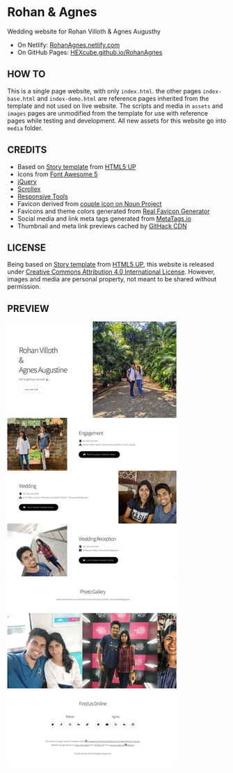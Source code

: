 # Rohan &amp; Agnes
Wedding website for Rohan Villoth &amp; Agnes Augusthy

- On Netlify: [RohanAgnes.netlify.com](https://RohanAgnes.netlify.com)
- On GitHub Pages: [HEXcube.github.io/RohanAgnes](https://HEXcube.github.io/RohanAgnes)

## HOW TO
This is a single page website, with only `index.html`. the other pages `index-base.html` and
`index-demo.html` are reference pages inherited from the template and not used on live website.
The scripts and media in `assets` and `images` pages are unmodified from the template for use
with reference pages while testing and development. All new assets for this website go into
`media` folder.

## CREDITS
- Based on [Story template](https://html5up.net/story) from [HTML5 UP](https://html5up.net)
- Icons from [Font Awesome 5](https://fontawesome.com)
- [jQuery](https://jquery.com)
- [Scrollex](https://github.com/ajlkn/jquery.scrollex)
- [Responsive Tools](https://github.com/ajlkn/responsive-tools)
- Favicon derived from [couple icon on Noun Project](https://thenounproject.com/term/couple/688840/)
- Favicons and theme colors generated from [Real Favicon Generator](https://realfavicongenerator.net)
- Social media and link meta tags generated from [MetaTags.io](https://metatags.io)
- Thumbnail and meta link previews cached by [GitHack CDN](https://raw.githack.com)

## LICENSE
Being based on [Story template](https://html5up.net/story) from [HTML5 UP](https://html5up.net/license),
this website is released under [Creative Commons Attribution 4.0 International License](https://creativecommons.org/licenses/by/4.0/).
However, images and media are personal property, not meant to be shared without permission.

## PREVIEW
![Fullpage Screenshot](media/meta/RohanAgnesFullpageShot.jpg)
